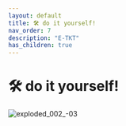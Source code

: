 ```yaml
---
layout: default
title: 🛠️ do it yourself!
nav_order: 7
description: "E-TKT"
has_children: true
---
```


# 🛠️ **do it yourself!**

![exploded_002_-03](https://user-images.githubusercontent.com/15098003/195711763-0c5e9158-b84f-4817-acad-1d733b31112b.png)
